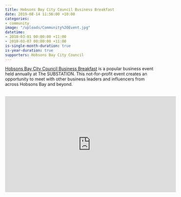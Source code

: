 ```yaml
---
title: Hobsons Bay City Council Business Breakfast
date: 2019-08-14 11:56:00 +10:00
categories:
- community
image: "/uploads/Community%20Event.jpg"
datetime:
- 2018-03-01 00:00:00 +11:00
- 2018-03-07 00:00:00 +11:00
is-single-month-duration: true
is-year-duration: true
supporters: Hobsons Bay City Council
---
```


[Hobsons Bay City Council Business Breakfast](https://www.youtube.com/watch?v=HpoyDqB99Wo) is a popular business event held annually at The SUBSTATION. This not-for-profit event creates an opportunity to meet with other business leaders and influencers from across Hobsons Bay and beyond.

<br>
<iframe width="560" height="315" src="https://www.youtube.com/embed/HpoyDqB99Wo" frameborder="0" allow="accelerometer; autoplay; encrypted-media; gyroscope; picture-in-picture" allowfullscreen></iframe>